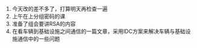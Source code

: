 1. 今天改的差不多了，打算明天再检查一遍
2. 上午在上分组密码的课
3. 准备了组会要讲RSA的内容
4. 在看车辆到基础设施之间通信的一篇文章，采用IDC方案来解决车辆与基础设施通信中的一些问题